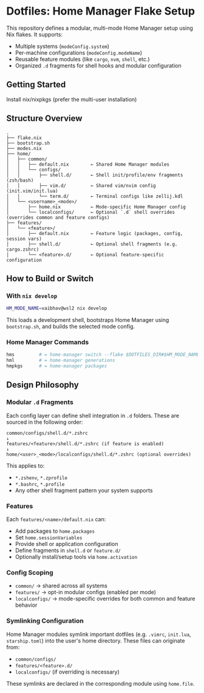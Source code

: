 # Dotfiles: Home Manager Flake Setup

This repository defines a modular, multi-mode Home Manager setup using Nix flakes.
It supports:
- Multiple systems (`modeConfig.system`)
- Per-machine configurations (`modeConfig.modeName`)
- Reusable feature modules (like `cargo`, `nvm`, `shell`, etc.)
- Organized `.d` fragments for shell hooks and modular configuration

## Getting Started

Install nix/nixpkgs (prefer the multi-user installation)

## Structure Overview

```
.
├── flake.nix
├── bootstrap.sh
├── modes.nix
├── home/
│   ├── common/
│   │   ├── default.nix        ← Shared Home Manager modules
│   │   └── configs/
│   │       ├── shell.d/       ← Shell init/profile/env fragments (zsh/bash)
│   │       ├── vim.d/         ← Shared vim/nvim config (init.vim/init.lua)
│   │       └── term.d/        ← Terminal configs like zellij.kdl
│   └── <username>_<mode>/
│       ├── home.nix           ← Mode-specific Home Manager config
│       └── localconfigs/      ← Optional `.d` shell overrides (overrides common and feature configs)
├── features/
│   └── <feature>/
│       ├── default.nix        ← Feature logic (packages, config, session vars)
│       ├── shell.d/           ← Optional shell fragments (e.g. cargo.zshrc)
│       └── <feature>.d/       ← Optional feature-specific configuration
```

## How to Build or Switch

### With `nix develop`
```sh
HM_MODE_NAME=vaibhav@wsl2 nix develop
```
This loads a development shell, bootstraps Home Manager using `bootstrap.sh`, and builds the selected mode config.

### Home Manager Commands
```sh
hms         # = home-manager switch --flake $DOTFILES_DIR#$HM_MODE_NAME
hml         # = home-manager generations
hmpkgs      # = home-manager packages
```

## Design Philosophy

### Modular `.d` Fragments
Each config layer can define shell integration in `.d` folders. These are sourced in the following order:

```text
common/configs/shell.d/*.zshrc
↓
features/<feature>/shell.d/*.zshrc (if feature is enabled)
↓
home/<user>_<mode>/localconfigs/shell.d/*.zshrc (optional overrides)
```

This applies to:
- `*.zshenv`, `*.zprofile`
- `*.bashrc`, `*.profile`
- Any other shell fragment pattern your system supports

### Features
Each `features/<name>/default.nix` can:
- Add packages to `home.packages`
- Set `home.sessionVariables`
- Provide shell or application configuration
- Define fragments in `shell.d` or `feature.d/`
- Optionally install/setup tools via `home.activation`

### Config Scoping
- `common/` → shared across all systems
- `features/` → opt-in modular configs (enabled per mode)
- `localconfigs/` → mode-specific overrides for both common and feature behavior

### Symlinking Configuration
Home Manager modules symlink important dotfiles (e.g. `.vimrc`, `init.lua`, `starship.toml`) into the user's home directory. These files can originate from:
- `common/configs/`
- `features/<feature>.d/`
- `localconfigs/` (if overriding is necessary)

These symlinks are declared in the corresponding module using `home.file`.
